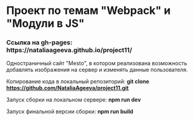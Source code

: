 <h1>Проект по темам "Webpack" и "Модули в JS"</h1>
<h3>Ссылка на gh-pages: https://nataliaageeva.github.io/project11/</h3>

Одностраничный сайт "Mesto", в котором реализована возможность добавлять изображения на сервер и изменять данные пользователя.

Копирование кода в локальный репозиторий: 
**git clone https://github.com/NataliaAgeeva/project11.git**

Запуск сборки на локальном сервере:
**npm run dev**

Запуск финальной версии сборки:
**npm run build**


